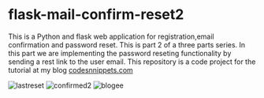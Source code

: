 # flask-mail-confirm-reset2
This is a Python and flask web application for registration,email confirmation and password reset. This is part 2 of a three parts series. In this part we are implementing the password reseting functionality by sending a rest link to the user email.
This repository is a code project for the tutorial at my blog <a href="https://codesnnippets.com/resetting-user-authentication-password-using-python-and-flaskpart2-flask-part-11/">codesnnippets.com</a>

![lastreset](https://user-images.githubusercontent.com/71964085/126206538-b03c7e0d-8f41-47ae-b01b-79a0540954da.PNG)
![confirmed2](https://user-images.githubusercontent.com/71964085/126206581-aaf9abcb-e04c-4c65-9dc1-c4a662ba6479.PNG)
![blogee](https://user-images.githubusercontent.com/71964085/126206619-85581841-0ea4-40ec-9c57-b9d80987e5e0.PNG)
